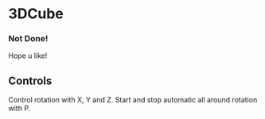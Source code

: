 # 3DCube
### Not Done!
Hope u like!

## Controls
Control rotation with X, Y and Z.
Start and stop automatic all around rotation with P.
